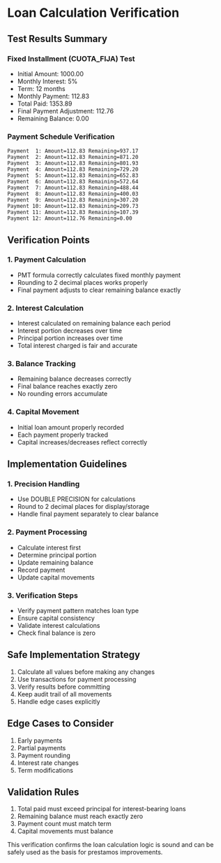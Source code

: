 # Loan Calculation Verification

## Test Results Summary

### Fixed Installment (CUOTA_FIJA) Test

- Initial Amount: 1000.00
- Monthly Interest: 5%
- Term: 12 months
- Monthly Payment: 112.83
- Total Paid: 1353.89
- Final Payment Adjustment: 112.76
- Remaining Balance: 0.00

### Payment Schedule Verification

```
Payment  1: Amount=112.83 Remaining=937.17
Payment  2: Amount=112.83 Remaining=871.20
Payment  3: Amount=112.83 Remaining=801.93
Payment  4: Amount=112.83 Remaining=729.20
Payment  5: Amount=112.83 Remaining=652.83
Payment  6: Amount=112.83 Remaining=572.64
Payment  7: Amount=112.83 Remaining=488.44
Payment  8: Amount=112.83 Remaining=400.03
Payment  9: Amount=112.83 Remaining=307.20
Payment 10: Amount=112.83 Remaining=209.73
Payment 11: Amount=112.83 Remaining=107.39
Payment 12: Amount=112.76 Remaining=0.00
```

## Verification Points

### 1. Payment Calculation

- PMT formula correctly calculates fixed monthly payment
- Rounding to 2 decimal places works properly
- Final payment adjusts to clear remaining balance exactly

### 2. Interest Calculation

- Interest calculated on remaining balance each period
- Interest portion decreases over time
- Principal portion increases over time
- Total interest charged is fair and accurate

### 3. Balance Tracking

- Remaining balance decreases correctly
- Final balance reaches exactly zero
- No rounding errors accumulate

### 4. Capital Movement

- Initial loan amount properly recorded
- Each payment properly tracked
- Capital increases/decreases reflect correctly

## Implementation Guidelines

### 1. Precision Handling

- Use DOUBLE PRECISION for calculations
- Round to 2 decimal places for display/storage
- Handle final payment separately to clear balance

### 2. Payment Processing

- Calculate interest first
- Determine principal portion
- Update remaining balance
- Record payment
- Update capital movements

### 3. Verification Steps

- Verify payment pattern matches loan type
- Ensure capital consistency
- Validate interest calculations
- Check final balance is zero

## Safe Implementation Strategy

1. Calculate all values before making any changes
2. Use transactions for payment processing
3. Verify results before committing
4. Keep audit trail of all movements
5. Handle edge cases explicitly

## Edge Cases to Consider

1. Early payments
2. Partial payments
3. Payment rounding
4. Interest rate changes
5. Term modifications

## Validation Rules

1. Total paid must exceed principal for interest-bearing loans
2. Remaining balance must reach exactly zero
3. Payment count must match term
4. Capital movements must balance

This verification confirms the loan calculation logic is sound and can be safely used as the basis for prestamos improvements.
